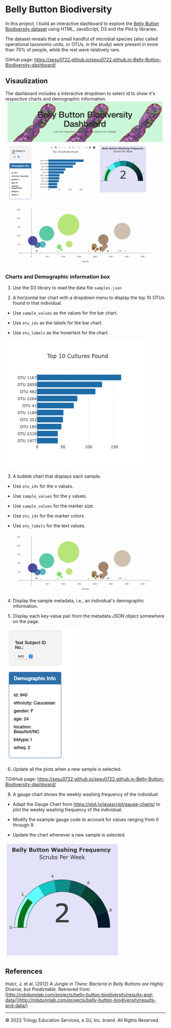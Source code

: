 # Belly Button Biodiversity

In this project, I build an interactive dashboard to explore the [Belly Button Biodiversity dataset](http://robdunnlab.com/projects/belly-button-biodiversity/) using HTML, JavaScript, D3 and the Plot.ly libraries.

The dataset reveals that a small handful of microbial species (also called operational taxonomic units, or OTUs, in the study) were present in more than 70% of people, while the rest were relatively rare.

GitHub page: https://sesu0722.github.io/sesu0722.github.io-Belly-Button-Biodiversity-dashboard/

## Visaulization

The dashboard includes a interactive dropdown to select id to show it's respective charts and demographic information. 
![dashboard_1](https://github.com/sesu0722/-Belly-Button-Biodiversity-dashboard/blob/main/Images/dashboard_1.png)
![bubblechart](https://github.com/sesu0722/-Belly-Button-Biodiversity-dashboard/blob/main/Images/bubblechart.png)



### Charts and Demographic information box

1. Use the D3 library to read the data file `samples.json`

2. A horizontal bar chart with a dropdown menu to display the top 10 OTUs found in that individual.

  * Use `sample_values` as the values for the bar chart.

  * Use `otu_ids` as the labels for the bar chart.

  * Use `otu_labels` as the hovertext for the chart.

  ![barchart](https://github.com/sesu0722/-Belly-Button-Biodiversity-dashboard/blob/main/Images/barchart.png)

3. A bubble chart that displays each sample.

  * Use `otu_ids` for the x values.

  * Use `sample_values` for the y values.

  * Use `sample_values` for the marker size.

  * Use `otu_ids` for the marker colors.

  * Use `otu_labels` for the text values.

![bubblechart](https://github.com/sesu0722/-Belly-Button-Biodiversity-dashboard/blob/main/Images/bubblechart.png)

4. Display the sample metadata, i.e., an individual's demographic information.

5. Display each key-value pair from the metadata JSON object somewhere on the page.

![demoinfobox](https://github.com/sesu0722/-Belly-Button-Biodiversity-dashboard/blob/main/Images/demoinfobox.png)

6. Update all the plots when a new sample is selected.

7.GitHub page: https://sesu0722.github.io/sesu0722.github.io-Belly-Button-Biodiversity-dashboard/

8. A gauge chart shows the weekly washing frequency of the individual

  * Adapt the Gauge Chart from <https://plot.ly/javascript/gauge-charts/> to plot the weekly washing frequency of the individual.

  * Modify the example gauge code to account for values ranging from 0 through 9.

  * Update the chart whenever a new sample is selected.
  
![gaugechart](https://github.com/sesu0722/-Belly-Button-Biodiversity-dashboard/blob/main/Images/gaugechart.png)





## References

Hulcr, J. et al. (2012) _A Jungle in There: Bacteria in Belly Buttons are Highly Diverse, but Predictable_. Retrieved from: [http://robdunnlab.com/projects/belly-button-biodiversity/results-and-data/](http://robdunnlab.com/projects/belly-button-biodiversity/results-and-data/)

- - -

© 2022 Trilogy Education Services, a 2U, Inc. brand. All Rights Reserved.
